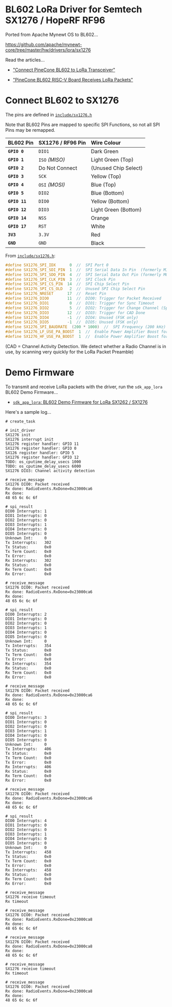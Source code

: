 # BL602 LoRa Driver for Semtech SX1276 / HopeRF RF96

Ported from Apache Mynewt OS to BL602...

https://github.com/apache/mynewt-core/tree/master/hw/drivers/lora/sx1276

Read the articles...

- ["Connect PineCone BL602 to LoRa Transceiver"](https://lupyuen.github.io/articles/lora)

- ["PineCone BL602 RISC-V Board Receives LoRa Packets"](https://lupyuen.github.io/articles/lora2)

# Connect BL602 to SX1276

The pins are defined in [`include/sx1276.h`](include/sx1276.h)

Note that BL602 Pins are mapped to specific SPI Functions, so not all SPI Pins may be remapped.

| BL602 Pin     | SX1276 / RF96 Pin   | Wire Colour 
|:--------------|:--------------------|:-------------------
| __`GPIO 0`__  | `DIO1`              | Dark Green
| __`GPIO 1`__  | `ISO` _(MISO)_      | Light Green (Top)
| __`GPIO 2`__  | Do Not Connect      | (Unused Chip Select)
| __`GPIO 3`__  | `SCK`               | Yellow (Top)
| __`GPIO 4`__  | `OSI` _(MOSI)_      | Blue (Top)
| __`GPIO 5`__  | `DIO2`              | Blue (Bottom)
| __`GPIO 11`__ | `DIO0`              | Yellow (Bottom)
| __`GPIO 12`__ | `DIO3`              | Light Green (Bottom)
| __`GPIO 14`__ | `NSS`               | Orange
| __`GPIO 17`__ | `RST`               | White
| __`3V3`__     | `3.3V`              | Red
| __`GND`__     | `GND`               | Black

From [`include/sx1276.h`](include/sx1276.h):

```c
#define SX1276_SPI_IDX      0  //  SPI Port 0
#define SX1276_SPI_SDI_PIN  1  //  SPI Serial Data In Pin  (formerly MISO)
#define SX1276_SPI_SDO_PIN  4  //  SPI Serial Data Out Pin (formerly MOSI)
#define SX1276_SPI_CLK_PIN  3  //  SPI Clock Pin
#define SX1276_SPI_CS_PIN  14  //  SPI Chip Select Pin
#define SX1276_SPI_CS_OLD   2  //  Unused SPI Chip Select Pin
#define SX1276_NRESET      17  //  Reset Pin
#define SX1276_DIO0        11  //  DIO0: Trigger for Packet Received
#define SX1276_DIO1         0  //  DIO1: Trigger for Sync Timeout
#define SX1276_DIO2         5  //  DIO2: Trigger for Change Channel (Spread Spectrum / Frequency Hopping)
#define SX1276_DIO3        12  //  DIO3: Trigger for CAD Done
#define SX1276_DIO4        -1  //  DIO4: Unused (FSK only)
#define SX1276_DIO5        -1  //  DIO5: Unused (FSK only)
#define SX1276_SPI_BAUDRATE  (200 * 1000)  //  SPI Frequency (200 kHz)
#define SX1276_LF_USE_PA_BOOST  1  //  Enable Power Amplifier Boost for LoRa Frequency below 525 MHz
#define SX1276_HF_USE_PA_BOOST  1  //  Enable Power Amplifier Boost for LoRa Frequency 525 MHz and above
```

(CAD = Channel Activity Detection. We detect whether a Radio Channel is in use, by scanning very quickly for the LoRa Packet Preamble)

# Demo Firmware

To transmit and receive LoRa packets with the driver, run the `sdk_app_lora` BL602 Demo Firmware...

- [`sdk_app_lora`: BL602 Demo Firmware for LoRa SX1262 / SX1276 ](../../../customer_app/sdk_app_lora)

Here's a sample log...

```text
# create_task

# init_driver
SX1276 init
SX1276 interrupt init
SX1276 register handler: GPIO 11
SX1276 register handler: GPIO 0
SX126 register handler: GPIO 5
SX1276 register handler: GPIO 12
TODO: os_cputime_delay_usecs 1000
TODO: os_cputime_delay_usecs 6000
SX1276 DIO3: Channel activity detection

# receive_message
SX1276 DIO0: Packet received
Rx done: RadioEvents.RxDone=0x23000ca6
Rx done: 
48 65 6c 6c 6f 

# spi_result
DIO0 Interrupts: 1
DIO1 Interrupts: 0
DIO2 Interrupts: 0
DIO3 Interrupts: 1
DIO4 Interrupts: 0
DIO5 Interrupts: 0
Unknown Int:     0
Tx Interrupts:   302
Tx Status:       0x0
Tx Term Count:   0x0
Tx Error:        0x0
Rx Interrupts:   302
Rx Status:       0x0
Rx Term Count:   0x0
Rx Error:        0x0

# receive_message
SX1276 DIO0: Packet received
Rx done: RadioEvents.RxDone=0x23000ca6
Rx done: 
48 65 6c 6c 6f 

# spi_result
DIO0 Interrupts: 2
DIO1 Interrupts: 0
DIO2 Interrupts: 0
DIO3 Interrupts: 1
DIO4 Interrupts: 0
DIO5 Interrupts: 0
Unknown Int:     0
Tx Interrupts:   354
Tx Status:       0x0
Tx Term Count:   0x0
Tx Error:        0x0
Rx Interrupts:   354
Rx Status:       0x0
Rx Term Count:   0x0
Rx Error:        0x0

# receive_message
SX1276 DIO0: Packet received
Rx done: RadioEvents.RxDone=0x23000ca6
Rx done: 
48 65 6c 6c 6f 

# spi_result
DIO0 Interrupts: 3
DIO1 Interrupts: 0
DIO2 Interrupts: 0
DIO3 Interrupts: 1
DIO4 Interrupts: 0
DIO5 Interrupts: 0
Unknown Int:     0
Tx Interrupts:   406
Tx Status:       0x0
Tx Term Count:   0x0
Tx Error:        0x0
Rx Interrupts:   406
Rx Status:       0x0
Rx Term Count:   0x0
Rx Error:        0x0

# receive_message
SX1276 DIO0: Packet received
Rx done: RadioEvents.RxDone=0x23000ca6
Rx done: 
48 65 6c 6c 6f 

# spi_result
DIO0 Interrupts: 4
DIO1 Interrupts: 0
DIO2 Interrupts: 0
DIO3 Interrupts: 1
DIO4 Interrupts: 0
DIO5 Interrupts: 0
Unknown Int:     0
Tx Interrupts:   458
Tx Status:       0x0
Tx Term Count:   0x0
Tx Error:        0x0
Rx Interrupts:   458
Rx Status:       0x0
Rx Term Count:   0x0
Rx Error:        0x0

# receive_message
SX1276 receive timeout
Rx timeout

# receive_message
SX1276 DIO0: Packet received
Rx done: RadioEvents.RxDone=0x23000ca8
Rx done: 
48 65 6c 6c 6f 

# receive_message
SX1276 DIO0: Packet received
Rx done: RadioEvents.RxDone=0x23000ca8
Rx done: 
48 65 6c 6c 6f 

# receive_message
SX1276 receive timeout
Rx timeout

# receive_message
SX1276 DIO0: Packet received
Rx done: RadioEvents.RxDone=0x23000ca8
Rx done: 
48 65 6c 6c 6f 
```
